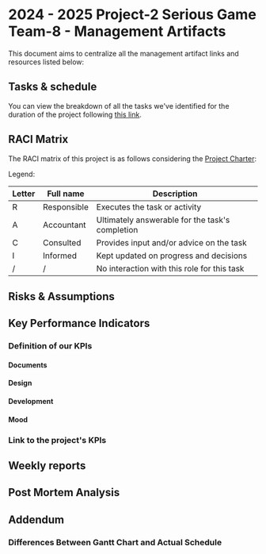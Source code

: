# 2024 - 2025 Project-2 Serious Game Team-8 - Management Artifacts

This document aims to centralize all the management artifact links and resources listed below:

<!-- - [2023 - 2024 Project-5 Flutter Team-8 - Management Artifacts](#2023---2024-project-5-flutter-team-8---management-artifacts)
  - [Tasks \& schedule](#tasks--schedule)
  - [RACI Matrix](#raci-matrix)
  - [Risks \& Assumptions](#risks--assumptions)
  - [Key Performance Indicators](#key-performance-indicators)
    - [Definition of our KPIs](#definition-of-our-kpis)
      - [Documents](#documents)
      - [Design](#design)
      - [Development](#development)
      - [Mood](#mood)
    - [Link to the project's KPIs](#link-to-the-projects-kpis)
  - [Weekly reports](#weekly-reports)
  - [Post Mortem Analysis](#post-mortem-analysis)
  - [Addendum](#addendum)
    - [Differences Between Gantt Chart and Actual Schedule](#differences-between-gantt-chart-and-actual-schedule) -->

## Tasks & schedule

You can view the breakdown of all the tasks we've identified for the duration of the project following [this link](https://docs.google.com/spreadsheets/d/1YawyIgXylS97_ymcw2Y4kwv85DKmZqUtg69qEnfmWP8/edit?gid=0#gid=0).
<!-- 
It has been created using Google Sheets, ensuring a good comprehension already known by everyone, but also as a modular tool, which can implement metrics. Consequently, the client can track with ease the challenges and achievements done during the project. -->

## RACI Matrix

The RACI matrix of this project is as follows considering the [Project Charter](./project_charter.md):
<!-- 
| Name                     | Project Manager | Program Manager | Technical Leader | Software engineer | Quality assurance | Technical Writer | Client | Stakeholders |
| ------------------------ | --------------- | --------------- | ---------------- | ----------------- | ----------------- | ---------------- | ------ | ------------ |
| Project kick-off         | I               | I               | I                | I                 | I                 | I                | R      | C            |
| Project charter          | R               | A               | C                | C                 | C                 | C                | I      | I            |
| Schedule creation        | R               | C               | C                | C                 | C                 | C                | /      | I            |
| Functional specification | A               | R               | C                |                   | C                 | /                | C      | I            |
| Technical specification  | A               | C               | R/A              | I                 | C                 | /                | C      | I            |
| Coding process           | A               | I               | R                | R/A               | C                 | /                | /      | /            |
| Testing planification    | A               | /               | C                | C                 | R/A               | I                | /      | /            |
| Usage instructions       | A               | C               | C                | C                 | I                 | R/A              | I      | I            | -->

Legend:

| Letter | Full name   | Description                                     |
| ------ | ----------- | ----------------------------------------------- |
| R      | Responsible | Executes the task or activity                   |
| A      | Accountant  | Ultimately answerable for the task's completion |
| C      | Consulted   | Provides input and/or advice on the task        |
| I      | Informed    | Kept updated on progress and decisions          |
| /      | /           | No interaction with this role for this task     |

## Risks & Assumptions

<!-- | ID  | Description                                                                   | Consequence                                                       | Impact   | Likelihood | Mitigation/Avoidance                                                                |
| --- | ----------------------------------------------------------------------------- | ----------------------------------------------------------------- | -------- | ---------- | ----------------------------------------------------------------------------------- |
| 1   | Flutter is a language to which we are not yet used.                           | Development pace might be hindered                                | High     | Medium     | Ask for help to the other team members                                              |
| 2   | The client might want to change /add requirements                             | We might need to change how the solution is developed             | Medium   | Low        | Validate every step of the project with the client, to ensure the solution fits him |
| 3   | We might create a clone of an already existing solution and infringe a patent | The client couldn't develop their solution based on our prototype | High     | Low        | Check for any patent and find our unique selling point (USP)                        |
| 4   | Misinterpretation of the project                                              | Incorrect implementation of the software                          | Critical | Medium     | Regular communication with the client to understand their needs, and stick to them. |
| 5   | Team member leaving                                                           | Tasks left to the remaining members without any assignee          | High     | Unlikely   | Sharing the tasks among the remaining team members.                                 | -->

## Key Performance Indicators

### Definition of our KPIs

<!-- To enable the client to track our project's milestones, we have defined several quantitatively measurable KPIs. Below is a list of these KPIs along with their respective calculations. -->

#### Documents

<!-- The following KPIs are included in this section:

- **Functional specifications**
- **Technical specifications**
- **Test Plan**
- **User Manual**

The progress of these documents is measured using the following formula:

$$\text{percentage} = (\frac{\text{current number of sections}} {\text{total number of sections}})\times{100}$$

Where:

- **current_number_of_sections**: The number of sections that are completely done.
- **total_number_of_sections**: The number of predefined sections in the document's outline, which may evolve. -->

#### Design

<!-- The KPIs in this section include:

- **Mock-ups**
- **User journey roadmap**

The percentage progress for these KPIs is calculated using this formula:

$$\text{percentage} = (\frac{\text{current number of designed pages}} {\text{total number of pages to design}})\times{100}$$

Where:

- **current_number_of_pages_designed**: The number of pages that have been prototyped.
- **total_number_of_pages_to_design**: The total number of pages planned to be designed during the project analysis. -->

#### Development

<!-- This section tracks the following KPIs:

- **Logged out interfaces**
- **User interfaces**
- **Company interfaces**

Given the complexity and time required for development, we include progress on partially completed pages. The progress is calculated using:

$$\text{percentage} = (\frac{({\text{current number of fully coded pages + sum percentages unfinished pages}})} {\text{total designed pages}})\times{100}$$

Where:

- **current_number_of_fully_coded_pages**: The number of pages that are fully completed.
- **sum_unfinished_pages_advancements**: The cumulative progress of each unfinished page, with progress for each page ranging from 0 to 1.
- **total_designed_pages**: The total number of pages defined during project analysis and design. -->

#### Mood

<!-- The mood percentage is calculated by averaging the weekly grades out of 10 given by each team member. These grades reflect their overall motivation and well-being from a personal perspective, as well as considering the project's milestones and challenges.

By utilizing these formulas, we ensure that our progress tracking is clear and consistent, and provides a realistic view of our project's status to the client. For readibility and a better understanding, the KPIs are rounded to the nearest 5% -->

### Link to the project's KPIs

<!-- You can see our project's KPIs which were explained above following [this link](https://docs.google.com/spreadsheets/d/13r3LjiBo7af3gUG_U1R8BDZ1rG9yWM4tQpzGxaaGdE4/edit?usp=sharing). -->

## Weekly reports

<!-- The weekly reports folder can be found following [this link](/documents/management/weekly_reports/).

You can directly access the reports individually following the below bullet points:

- [Access Report for Week 1](/documents/management/weekly_reports/week1.md)
- [Access Report for Week 2](/documents/management/weekly_reports/week2.md)
- [Access Report for Week 3](/documents/management/weekly_reports/week3.md)
- [Access Report for Week 4](/documents/management/weekly_reports/week4.md)
- [Access Report for Week 5](/documents/management/weekly_reports/week5.md)
- [Access Report for Week 6](/documents/management/weekly_reports/week6.md)

For a centralized collection of copies of all the reports in a single document, please refer to the Cumulative File for Weekly Reports:

- [Access Cumulative file for all 6 weeks](/documents/management/weekly_reports/cumulative.md) -->

## Post Mortem Analysis

<!-- You can refer to our Post Mortem Analysis to have a retrospective of our project following [this link](./post_mortem.md) -->

## Addendum

### Differences Between Gantt Chart and Actual Schedule

<!-- The project schedule deviated significantly from the initial Gantt Chart, reflecting substantial differences in both the timeline and the expected prototype of "Adopte Un Candidat." This section aims to explain the discrepancies between the planned and actual schedules.

Learning Dart and Flutter took longer than anticipated, delaying the development phase from the start. As mentioned in the [Post Mortem Analysis](./post_mortem.md), we should have spent more time mastering the language before diving into the project. This would have prevented many of the issues and incompatibilities discovered later, which forced us to rework several features towards the end.

As the project manager, I underestimated the time required to develop each page and its related features. This miscalculation could not be mitigated by overtime if our software engineer worked alone. Consequently, to ensure a functional prototype, we had to reorganize our efforts. Our QA and Technical Writer continued with their tasks, only seeking assistance when necessary. We also solely focused on the job seeker side rather than the company one, preferring quality rather than quantity.

Overall, although our progress was not as far along as planned, future projects should account more accurately for the software engineer's learning curve and the actual effort needed to create each page. -->